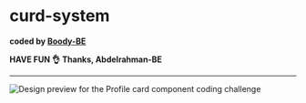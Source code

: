 # curd-system

<b>coded by [Boody-BE](https://github.com/Boody2004/crud-system)</b>

**HAVE FUN 👌**
**Thanks, Abdelrahman-BE**

---

![Design preview for the Profile card component coding challenge](https://res.cloudinary.com/dirbnpgsp/image/upload/v1643320083/screencapture-127-0-0-1-5500-index-html-2022-01-27-23_47_19_bcpqmt.png)
